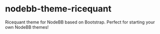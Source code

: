 # nodebb-theme-ricequant

Ricequant theme for NodeBB based on Bootstrap. Perfect for starting your own NodeBB themes!
